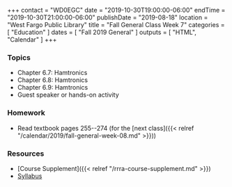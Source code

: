 +++
contact = "WD0EGC"
date = "2019-10-30T19:00:00-06:00"
endTime = "2019-10-30T21:00:00-06:00"
publishDate = "2019-08-18"
location = "West Fargo Public Library"
title = "Fall General Class Week 7"
categories = [ "Education" ]
dates = [ "Fall 2019 General" ]
outputs = [ "HTML", "Calendar" ]
+++
### Topics

* Chapter 6.7: Hamtronics
* Chapter 6.8: Hamtronics
* Chapter 6.9: Hamtronics
* Guest speaker or hands-on activity

### Homework

* Read textbook pages 255--274 (for the [next class]({{< relref "/calendar/2019/fall-general-week-08.md" >}}))

### Resources

* [Course Supplement]({{< relref "/rrra-course-supplement.md" >}})
* [Syllabus](/s/fXT3KpheEuGOXBG)
